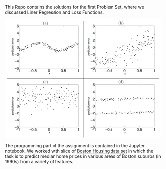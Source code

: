 This Repo contains the solutions for the first Problem Set, where we discussed Liner Regression and Loss Functions.

![linear](Pics/linear.png)

The programming part of the assignment is contained in the Jupyter notebook. We worked with slice of [Boston Housing data set]( https://archive.ics.uci.edu/ml/machine-learning-databases/housing/) in which the task is to predict median home prices in various areas of Boston suburbs (in 1990s) from a variety of features.

